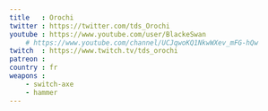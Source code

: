 ```yaml
---
title   : Orochi
twitter : https://twitter.com/tds_Orochi
youtube : https://www.youtube.com/user/BlackeSwan
    # https://www.youtube.com/channel/UCJqwoKQ1NkwWXev_mFG-hQw
twitch  : https://www.twitch.tv/tds_orochi
patreon :
country : fr
weapons :
    - switch-axe
    - hammer
---
```

